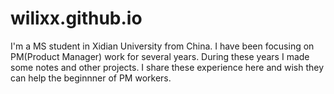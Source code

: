 # wilixx.github.io
I'm a MS student in Xidian University from China. I have been focusing on PM(Product Manager) work for several years. During these years I made some notes and other projects. I share these experience here and wish they can help the beginnner of PM workers.
